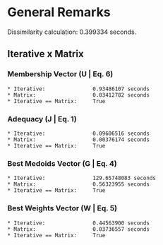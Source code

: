 # General Remarks
Dissimilarity calculation: 0.399334 seconds.

## Iterative x Matrix
### Membership Vector (U | Eq. 6)
    * Iterative:               0.93486107 seconds
    * Matrix:                  0.03412782 seconds
    * Iterative == Matrix:     True

### Adequacy (J | Eq. 1)
    * Iterative:               0.09606516 seconds
    * Matrix:                  0.00376174 seconds
    * Iterative == Matrix:     True

### Best Medoids Vector (G | Eq. 4)
    * Iterative:               129.65748083 seconds
    * Matrix:                  0.56323955 seconds
    * Iterative == Matrix:     True

### Best Weights Vector (W | Eq. 5)
    * Iterative:               0.44563900 seconds
    * Matrix:                  0.03736557 seconds
    * Iterative == Matrix:     True
